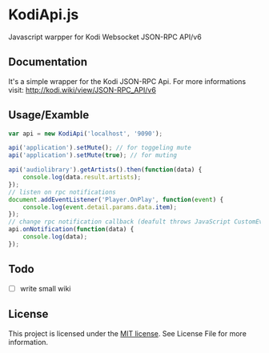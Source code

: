 # KodiApi.js
Javascript warpper for Kodi Websocket JSON-RPC API/v6

## Documentation
It's a simple wrapper for the Kodi JSON-RPC Api. For more informations visit: http://kodi.wiki/view/JSON-RPC_API/v6

## Usage/Examble
```javascript
var api = new KodiApi('localhost', '9090');

api('application').setMute(); // for toggeling mute
api('application').setMute(true); // for muting

api('audiolibrary').getArtists().then(function(data) {
    console.log(data.result.artists);
});
// listen on rpc notifications
document.addEventListener('Player.OnPlay', function(event) {
    console.log(event.detail.params.data.item);
});
// change rpc notification callback (deafult throws JavaScript CustomEvents)
api.onNotification(function(data) {
    console.log(data);
});
```
## Todo
- [ ] write small wiki
## License
This project is licensed under the [MIT license](https://github.com/breadlesscode/KodiApi.js/blob/master/LICENSE). See License File for more information.
